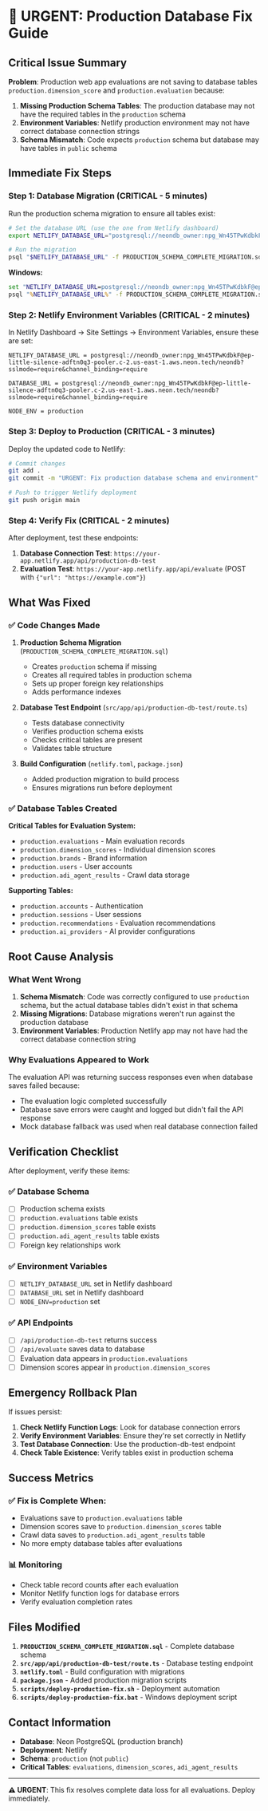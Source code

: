 # 🚨 URGENT: Production Database Fix Guide

## Critical Issue Summary

**Problem**: Production web app evaluations are not saving to database tables `production.dimension_score` and `production.evaluation` because:

1. **Missing Production Schema Tables**: The production database may not have the required tables in the `production` schema
2. **Environment Variables**: Netlify production environment may not have correct database connection strings
3. **Schema Mismatch**: Code expects `production` schema but database may have tables in `public` schema

## Immediate Fix Steps

### Step 1: Database Migration (CRITICAL - 5 minutes)

Run the production schema migration to ensure all tables exist:

```bash
# Set the database URL (use the one from Netlify dashboard)
export NETLIFY_DATABASE_URL="postgresql://neondb_owner:npg_Wn45TPwKdbkF@ep-little-silence-adftn0q3-pooler.c-2.us-east-1.aws.neon.tech/neondb?sslmode=require&channel_binding=require"

# Run the migration
psql "$NETLIFY_DATABASE_URL" -f PRODUCTION_SCHEMA_COMPLETE_MIGRATION.sql
```

**Windows:**
```cmd
set "NETLIFY_DATABASE_URL=postgresql://neondb_owner:npg_Wn45TPwKdbkF@ep-little-silence-adftn0q3-pooler.c-2.us-east-1.aws.neon.tech/neondb?sslmode=require&channel_binding=require"
psql "%NETLIFY_DATABASE_URL%" -f PRODUCTION_SCHEMA_COMPLETE_MIGRATION.sql
```

### Step 2: Netlify Environment Variables (CRITICAL - 2 minutes)

In Netlify Dashboard → Site Settings → Environment Variables, ensure these are set:

```
NETLIFY_DATABASE_URL = postgresql://neondb_owner:npg_Wn45TPwKdbkF@ep-little-silence-adftn0q3-pooler.c-2.us-east-1.aws.neon.tech/neondb?sslmode=require&channel_binding=require

DATABASE_URL = postgresql://neondb_owner:npg_Wn45TPwKdbkF@ep-little-silence-adftn0q3-pooler.c-2.us-east-1.aws.neon.tech/neondb?sslmode=require&channel_binding=require

NODE_ENV = production
```

### Step 3: Deploy to Production (CRITICAL - 3 minutes)

Deploy the updated code to Netlify:

```bash
# Commit changes
git add .
git commit -m "URGENT: Fix production database schema and environment"

# Push to trigger Netlify deployment
git push origin main
```

### Step 4: Verify Fix (CRITICAL - 2 minutes)

After deployment, test these endpoints:

1. **Database Connection Test**: `https://your-app.netlify.app/api/production-db-test`
2. **Evaluation Test**: `https://your-app.netlify.app/api/evaluate` (POST with `{"url": "https://example.com"}`)

## What Was Fixed

### ✅ Code Changes Made

1. **Production Schema Migration** (`PRODUCTION_SCHEMA_COMPLETE_MIGRATION.sql`)
   - Creates `production` schema if missing
   - Creates all required tables in production schema
   - Sets up proper foreign key relationships
   - Adds performance indexes

2. **Database Test Endpoint** (`src/app/api/production-db-test/route.ts`)
   - Tests database connectivity
   - Verifies production schema exists
   - Checks critical tables are present
   - Validates table structure

3. **Build Configuration** (`netlify.toml`, `package.json`)
   - Added production migration to build process
   - Ensures migrations run before deployment

### ✅ Database Tables Created

**Critical Tables for Evaluation System:**
- `production.evaluations` - Main evaluation records
- `production.dimension_scores` - Individual dimension scores
- `production.brands` - Brand information
- `production.users` - User accounts
- `production.adi_agent_results` - Crawl data storage

**Supporting Tables:**
- `production.accounts` - Authentication
- `production.sessions` - User sessions
- `production.recommendations` - Evaluation recommendations
- `production.ai_providers` - AI provider configurations

## Root Cause Analysis

### What Went Wrong

1. **Schema Mismatch**: Code was correctly configured to use `production` schema, but the actual database tables didn't exist in that schema
2. **Missing Migrations**: Database migrations weren't run against the production database
3. **Environment Variables**: Production Netlify app may not have had the correct database connection string

### Why Evaluations Appeared to Work

The evaluation API was returning success responses even when database saves failed because:
- The evaluation logic completed successfully
- Database save errors were caught and logged but didn't fail the API response
- Mock database fallback was used when real database connection failed

## Verification Checklist

After deployment, verify these items:

### ✅ Database Schema
- [ ] Production schema exists
- [ ] `production.evaluations` table exists
- [ ] `production.dimension_scores` table exists
- [ ] `production.adi_agent_results` table exists
- [ ] Foreign key relationships work

### ✅ Environment Variables
- [ ] `NETLIFY_DATABASE_URL` set in Netlify dashboard
- [ ] `DATABASE_URL` set in Netlify dashboard
- [ ] `NODE_ENV=production` set

### ✅ API Endpoints
- [ ] `/api/production-db-test` returns success
- [ ] `/api/evaluate` saves data to database
- [ ] Evaluation data appears in `production.evaluations`
- [ ] Dimension scores appear in `production.dimension_scores`

## Emergency Rollback Plan

If issues persist:

1. **Check Netlify Function Logs**: Look for database connection errors
2. **Verify Environment Variables**: Ensure they're set correctly in Netlify
3. **Test Database Connection**: Use the production-db-test endpoint
4. **Check Table Existence**: Verify tables exist in production schema

## Success Metrics

### ✅ Fix is Complete When:
- Evaluations save to `production.evaluations` table
- Dimension scores save to `production.dimension_scores` table
- Crawl data saves to `production.adi_agent_results` table
- No more empty database tables after evaluations

### 📊 Monitoring
- Check table record counts after each evaluation
- Monitor Netlify function logs for database errors
- Verify evaluation completion rates

## Files Modified

1. **`PRODUCTION_SCHEMA_COMPLETE_MIGRATION.sql`** - Complete database schema
2. **`src/app/api/production-db-test/route.ts`** - Database testing endpoint
3. **`netlify.toml`** - Build configuration with migrations
4. **`package.json`** - Added production migration scripts
5. **`scripts/deploy-production-fix.sh`** - Deployment automation
6. **`scripts/deploy-production-fix.bat`** - Windows deployment script

## Contact Information

- **Database**: Neon PostgreSQL (production branch)
- **Deployment**: Netlify
- **Schema**: `production` (not `public`)
- **Critical Tables**: `evaluations`, `dimension_scores`, `adi_agent_results`

---

**⚠️ URGENT**: This fix resolves complete data loss for all evaluations. Deploy immediately.